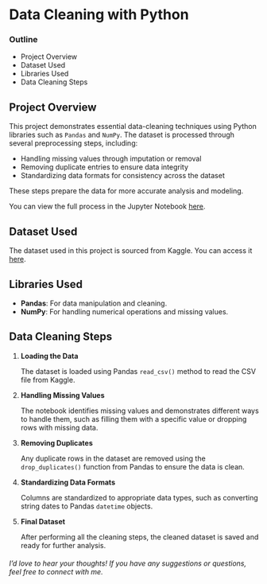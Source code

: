 # Data Cleaning with Python



### Outline

- Project Overview
- Dataset Used
- Libraries Used
- Data Cleaning Steps



## Project Overview
This project demonstrates essential data-cleaning techniques using Python libraries such as `Pandas` and `NumPy`. The dataset is processed through several preprocessing steps, including:

- Handling missing values through imputation or removal
- Removing duplicate entries to ensure data integrity
- Standardizing data formats for consistency across the dataset

These steps prepare the data for more accurate analysis and modeling.

You can view the full process in the Jupyter Notebook [here](). 


## Dataset Used
The dataset used in this project is sourced from Kaggle. You can access it [here](https://www.kaggle.com/datasets/fatihb/coffee-quality-data-cqi).

## Libraries Used
- **Pandas**: For data manipulation and cleaning.
- **NumPy**: For handling numerical operations and missing values.


## Data Cleaning Steps
1. **Loading the Data**

    The dataset is loaded using Pandas `read_csv()` method to read the CSV file from Kaggle.

2. **Handling Missing Values**

    The notebook identifies missing values and demonstrates different ways to handle them, such as filling them with a specific value or dropping rows with missing data.

3. **Removing Duplicates**

    Any duplicate rows in the dataset are removed using the `drop_duplicates()` function from Pandas to ensure the data is clean.

4. **Standardizing Data Formats**

    Columns are standardized to appropriate data types, such as converting string dates to Pandas `datetime` objects.

5. **Final Dataset**

    After performing all the cleaning steps, the cleaned dataset is saved and ready for further analysis.




#### 
_I’d love to hear your thoughts! If you have any suggestions or questions, feel free to connect with me._


